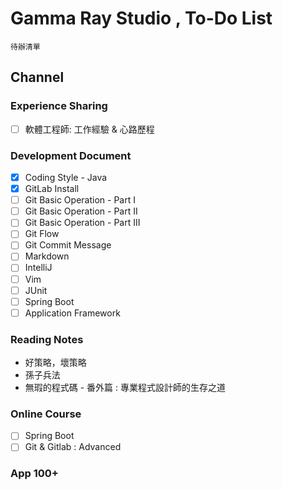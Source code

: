Gamma Ray Studio , To-Do List
======
`待辦清單`

Channel 
------
### Experience Sharing
+ [ ] 軟體工程師: 工作經驗 & 心路歷程

### Development Document
+ [X] Coding Style - Java
+ [X] GitLab Install 
+ [ ] Git Basic Operation - Part I
+ [ ] Git Basic Operation - Part II
+ [ ] Git Basic Operation - Part III
+ [ ] Git Flow
+ [ ] Git Commit Message
+ [ ] Markdown
+ [ ] IntelliJ
+ [ ] Vim
+ [ ] JUnit
+ [ ] Spring Boot
+ [ ] Application Framework

### Reading Notes
+ 好策略，壞策略
+ 孫子兵法
+ 無瑕的程式碼 - 番外篇 : 專業程式設計師的生存之道

### Online Course
+ [ ] Spring Boot 
+ [ ] Git & Gitlab : Advanced

### App 100+


